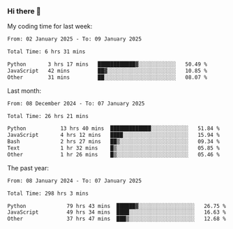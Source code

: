### Hi there 👋

My coding time for last week:

<!--START_SECTION:week-->

```txt
From: 02 January 2025 - To: 09 January 2025

Total Time: 6 hrs 31 mins

Python       3 hrs 17 mins   ████████████▓░░░░░░░░░░░░   50.49 %
JavaScript   42 mins         ██▓░░░░░░░░░░░░░░░░░░░░░░   10.85 %
Other        31 mins         ██░░░░░░░░░░░░░░░░░░░░░░░   08.07 %
```

<!--END_SECTION:week-->

Last month:

<!--START_SECTION:month-->

```txt
From: 08 December 2024 - To: 07 January 2025

Total Time: 26 hrs 21 mins

Python           13 hrs 40 mins  █████████████░░░░░░░░░░░░   51.84 %
JavaScript       4 hrs 12 mins   ████░░░░░░░░░░░░░░░░░░░░░   15.94 %
Bash             2 hrs 27 mins   ██▒░░░░░░░░░░░░░░░░░░░░░░   09.34 %
Text             1 hr 32 mins    █▒░░░░░░░░░░░░░░░░░░░░░░░   05.85 %
Other            1 hr 26 mins    █▒░░░░░░░░░░░░░░░░░░░░░░░   05.46 %
```

<!--END_SECTION:month-->

The past year:

<!--START_SECTION:year-->

```txt
From: 08 January 2024 - To: 07 January 2025

Total Time: 298 hrs 3 mins

Python             79 hrs 43 mins  ██████▓░░░░░░░░░░░░░░░░░░   26.75 %
JavaScript         49 hrs 34 mins  ████░░░░░░░░░░░░░░░░░░░░░   16.63 %
Other              37 hrs 47 mins  ███▒░░░░░░░░░░░░░░░░░░░░░   12.68 %
```

<!--END_SECTION:year-->
